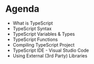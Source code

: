 # Agenda

* What is TypeScript
* TypeScript Syntax
* TypeScript Variables & Types
* TypeScript Functions
* Compiling TypeScript Project
* TypeScript IDE - Visual Studio Code
* Using External (3rd Party) Libraries
